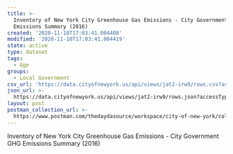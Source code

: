 ```yaml
---
title: >-
  Inventory of New York City Greenhouse Gas Emissions - City Government GHG
  Emissions Summary (2016)
created: '2020-11-10T17:03:41.004408'
modified: '2020-11-10T17:03:41.004419'
state: active
type: dataset
tags:
  - Gge
groups:
  - Local Government
csv_url: 'https://data.cityofnewyork.us/api/views/jat2-irw9/rows.csv?accessType=DOWNLOAD'
json_url: >-
  https://data.cityofnewyork.us/api/views/jat2-irw9/rows.json?accessType=DOWNLOAD
layout: post
postman_collection_url: >-
  https://www.postman.com/thedaydasource/workspace/city-of-new-york/collection/15909983-08a619aa-4069-45ef-8814-0a91374ce3bf
---
```

Inventory of New York City Greenhouse Gas Emissions - City Government GHG Emissions Summary (2016)
